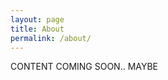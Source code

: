 ```yaml
---
layout: page
title: About
permalink: /about/
---
```


CONTENT COMING SOON.. MAYBE



[jekyll-organization]: https://github.com/jekyll
